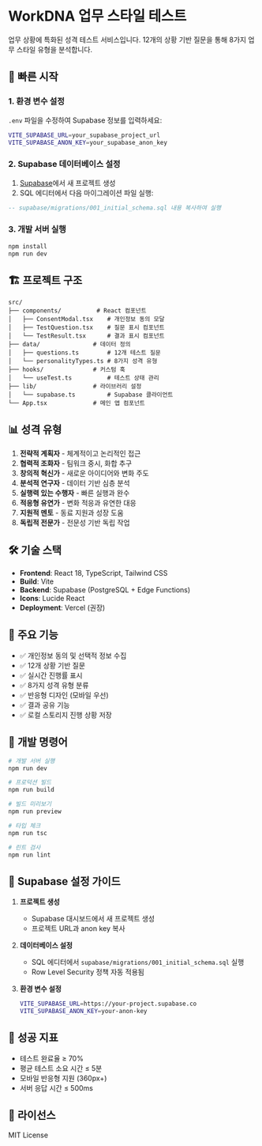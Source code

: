 # WorkDNA 업무 스타일 테스트

업무 상황에 특화된 성격 테스트 서비스입니다. 12개의 상황 기반 질문을 통해 8가지 업무 스타일 유형을 분석합니다.

## 🚀 빠른 시작

### 1. 환경 변수 설정

`.env` 파일을 수정하여 Supabase 정보를 입력하세요:

```bash
VITE_SUPABASE_URL=your_supabase_project_url
VITE_SUPABASE_ANON_KEY=your_supabase_anon_key
```

### 2. Supabase 데이터베이스 설정

1. [Supabase](https://supabase.com)에서 새 프로젝트 생성
2. SQL 에디터에서 다음 마이그레이션 파일 실행:

```sql
-- supabase/migrations/001_initial_schema.sql 내용 복사하여 실행
```

### 3. 개발 서버 실행

```bash
npm install
npm run dev
```

## 🏗️ 프로젝트 구조

```
src/
├── components/          # React 컴포넌트
│   ├── ConsentModal.tsx    # 개인정보 동의 모달
│   ├── TestQuestion.tsx    # 질문 표시 컴포넌트
│   └── TestResult.tsx      # 결과 표시 컴포넌트
├── data/               # 데이터 정의
│   ├── questions.ts        # 12개 테스트 질문
│   └── personalityTypes.ts # 8가지 성격 유형
├── hooks/              # 커스텀 훅
│   └── useTest.ts          # 테스트 상태 관리
├── lib/                # 라이브러리 설정
│   └── supabase.ts         # Supabase 클라이언트
└── App.tsx             # 메인 앱 컴포넌트
```

## 📊 성격 유형

1. **전략적 계획자** - 체계적이고 논리적인 접근
2. **협력적 조화자** - 팀워크 중시, 화합 추구
3. **창의적 혁신가** - 새로운 아이디어와 변화 주도
4. **분석적 연구자** - 데이터 기반 심층 분석
5. **실행력 있는 수행자** - 빠른 실행과 완수
6. **적응형 유연가** - 변화 적응과 유연한 대응
7. **지원적 멘토** - 동료 지원과 성장 도움
8. **독립적 전문가** - 전문성 기반 독립 작업

## 🛠️ 기술 스택

- **Frontend**: React 18, TypeScript, Tailwind CSS
- **Build**: Vite
- **Backend**: Supabase (PostgreSQL + Edge Functions)
- **Icons**: Lucide React
- **Deployment**: Vercel (권장)

## 📱 주요 기능

- ✅ 개인정보 동의 및 선택적 정보 수집
- ✅ 12개 상황 기반 질문
- ✅ 실시간 진행률 표시
- ✅ 8가지 성격 유형 분류
- ✅ 반응형 디자인 (모바일 우선)
- ✅ 결과 공유 기능
- ✅ 로컬 스토리지 진행 상황 저장

## 🔧 개발 명령어

```bash
# 개발 서버 실행
npm run dev

# 프로덕션 빌드
npm run build

# 빌드 미리보기
npm run preview

# 타입 체크
npm run tsc

# 린트 검사
npm run lint
```

## 🚦 Supabase 설정 가이드

1. **프로젝트 생성**
   - Supabase 대시보드에서 새 프로젝트 생성
   - 프로젝트 URL과 anon key 복사

2. **데이터베이스 설정**
   - SQL 에디터에서 `supabase/migrations/001_initial_schema.sql` 실행
   - Row Level Security 정책 자동 적용됨

3. **환경 변수 설정**
   ```bash
   VITE_SUPABASE_URL=https://your-project.supabase.co
   VITE_SUPABASE_ANON_KEY=your-anon-key
   ```

## 🎯 성공 지표

- 테스트 완료율 ≥ 70%
- 평균 테스트 소요 시간 ≤ 5분
- 모바일 반응형 지원 (360px+)
- 서버 응답 시간 ≤ 500ms

## 📝 라이선스

MIT License